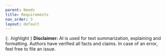 ```yaml
---
parent: Needs
title: Requirements
nav_order: 3
layout: default
---
```



{: .highlight }
**Disclaimer:** AI is used for text summarization, explaining and formatting. Authors have verified all facts and claims. In case of an error, feel free to file an issue.
